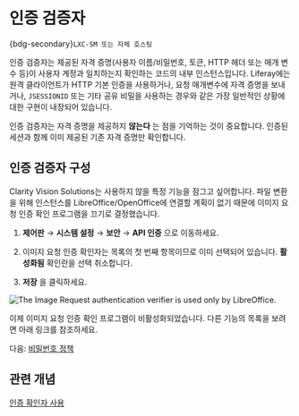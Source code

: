 # 인증 검증자

{bdg-secondary}`LXC-SM 또는 자체 호스팅`

인증 검증자는 제공된 자격 증명(사용자 이름/비밀번호, 토큰, HTTP 헤더 또는 매개 변수 등)이 사용자 계정과 일치하는지 확인하는 코드의 내부 인스턴스입니다. Liferay에는 원격 클라이언트가 HTTP 기본 인증을 사용하거나, 요청 매개변수에 자격 증명을 보내거나, `JSESSIONID` 또는 기타 공유 비밀을 사용하는 경우와 같은 가장 일반적인 상황에 대한 구현이 내장되어 있습니다.

인증 검증자는 자격 증명을 제공하지 **않는다** 는 점을 기억하는 것이 중요합니다. 인증된 세션과 함께 이미 제공된 기존 자격 증명만 확인합니다.

## 인증 검증자 구성

Clarity Vision Solutions는 사용하지 않을 특정 기능을 잠그고 싶어합니다. 파일 변환을 위해 인스턴스를 LibreOffice/OpenOffice에 연결할 계획이 없기 때문에 이미지 요청 인증 확인 프로그램을 끄기로 결정했습니다.

1. **제어판** &rarr; **시스템 설정** &rarr; **보안** &rarr; **API 인증** 으로 이동하세요.

1. 이미지 요청 인증 확인자는 목록의 첫 번째 항목이므로 이미 선택되어 있습니다. **활성화됨** 확인란을 선택 취소합니다.

1. **저장** 을 클릭하세요.

![The Image Request authentication verifier is used only by LibreOffice.](./authentication-verifiers/images/01.png)

이제 이미지 요청 인증 확인 프로그램이 비활성화되었습니다. 다른 기능의 목록을 보려면 아래 링크를 참조하세요.

다음: [비밀번호 정책](./password-policies.md)

## 관련 개념

[인증 확인자 사용](https://learn.liferay.com/w/dxp/installation-and-upgrades/securing-liferay/securing-web-services/using-authentication-verifiers)
